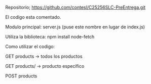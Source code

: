 Repositorio; https://github.com/contesl/C25256SLC-PreEntrega.git

El codigo esta comentado.

Modulo principal: server.js (puse este nombre en lugar de index.js)

Utiliza la biblioteca: npm install node-fetch

Como utilizar el codigo:

 GET products → todos los productos
 
 GET products/<id> → producto específico
 
 POST products <title> <price> <category> → crear producto. los nombres de campos son los que estan en la API pero solo se necesitan los valores
 
 PUT products/<id> <title> <price> <category> → actualizar producto. idem post
 
 DELETE products/<id> → eliminar producto

Ejemplos de uso:
Desde la linea de comando:

🔹 Consultar todos los productos
npm run start GET products

🔹 Consultar un producto específico
npm run start GET products/15

🔹 Crear un nuevo producto
npm run start POST products "T-Shirt-Rex" 300 "remeras"

🔹 Actualizar un producto
npm run start PUT products/7 "Camisa Azul" 450 "camisas"

🔹 Eliminar un producto
npm run start DELETE products/7

